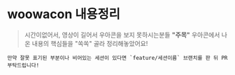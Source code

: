 # woowacon 내용정리
> 시간이없어서, 영상이 길어서 우아콘을 보지 못하시는분들 **"주목"**
> 우아콘에서 나온 내용의 핵심들을 "쏙쏙" 골라 정리해놓았어요!

```
만약 잘못 표기된 부분이나 비어있는 세션이 있다면 `feature/세션이름` 브랜치를 판 뒤 PR 부탁드립니다!
```
